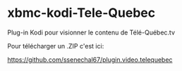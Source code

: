 # xbmc-kodi-Tele-Quebec
Plug-in Kodi pour visionner le contenu de Télé-Québec.tv

Pour télécharger un .ZIP c'est ici: 

https://github.com/ssenechal67/plugin.video.telequebec


